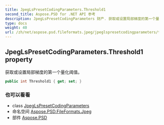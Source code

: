 ```yaml
---
title: JpegLsPresetCodingParameters.Threshold1
second_title: Aspose.PSD for .NET API 参考
description: JpegLsPresetCodingParameters 财产. 获取或设置局部梯度的第一个量化阈值
type: docs
weight: 40
url: /zh/net/aspose.psd.fileformats.jpeg/jpeglspresetcodingparameters/threshold1/
---
```

## JpegLsPresetCodingParameters.Threshold1 property

获取或设置局部梯度的第一个量化阈值。

```csharp
public int Threshold1 { get; set; }
```

### 也可以看看

* class [JpegLsPresetCodingParameters](../)
* 命名空间 [Aspose.PSD.FileFormats.Jpeg](../../jpeglspresetcodingparameters/)
* 部件 [Aspose.PSD](../../../)


